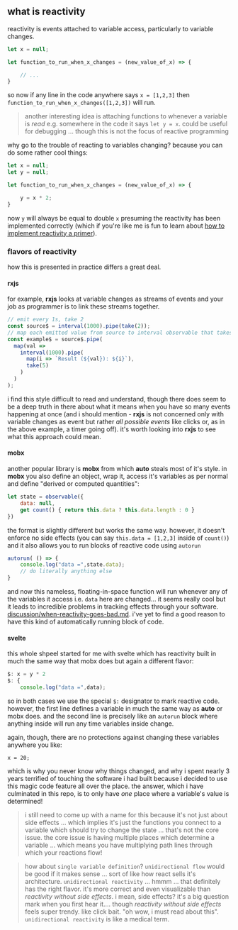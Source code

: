 
## what is reactivity

reactivity is events attached to variable access,
particularly to variable changes.

```js
let x = null;

let function_to_run_when_x_changes = (new_value_of_x) => {

    // ...
}
```

so now if any line in the code anywhere says `x = [1,2,3]`
then `function_to_run_when_x_changes([1,2,3])` will run.

> another interesting idea is attaching functions to
> whenever a variable is _read_ e.g. somewhere in the
> code it says `let y = x`. could be useful for
> debugging ... though this is not the focus of
> reactive programming

why go to the trouble of reacting to variables changing?
because you can do some rather cool things:

```js
let x = null;
let y = null;

let function_to_run_when_x_changes = (new_value_of_x) => {

    y = x * 2;
}
```

now `y` will always be equal to double `x` presuming the
reactivity has been implemented correctly (which if you're
like me is fun to learn about [how to implement reactivity
a primer](docs/discussion/how-to-implement-reactivity-a-primer.md)).

### flavors of reactivity

how this is presented in practice differs a great deal.

#### rxjs

for example, **rxjs** looks at variable changes as
streams of events and your job as programmer is to
link these streams together.

```js
// emit every 1s, take 2
const source$ = interval(1000).pipe(take(2));
// map each emitted value from source to interval observable that takes 5 values
const example$ = source$.pipe(
  map(val =>
    interval(1000).pipe(
      map(i => `Result (${val}): ${i}`),
      take(5)
    )
  )
);
```

i find this style difficult to read and understand, though
there does seem to be a deep truth in there about what
it means when you have so many events happening at once
(and i should mention - **rxjs** is not concerned only
with variable changes as event but rather _all possible events_
like clicks or, as in the above example, a timer going off).
it's worth looking into **rxjs** to see what this approach
could mean.

#### mobx

another popular library is **mobx** from which **auto**
steals most of it's style. in **mobx** you also define
an object, wrap it, access it's variables as per
normal and define "derived or computed quantities":

```js
let state = observable({
    data: null,
    get count() { return this.data ? this.data.length : 0 }
})
```

the format is slightly different but works the same way.
however, it doesn't enforce no side effects (you can say
`this.data = [1,2,3]` inside of `count()`) and it also
allows you to run blocks of reactive code using `autorun`

```js
autorun( () => {
    console.log("data =",state.data);
    // do literally anything else
}
```

and now this nameless, floating-in-space function
will run whenever any of the variables it access
i.e. `data` here are changed... it seems really
cool but it leads to incredible problems in
tracking effects through your software.
[discussion/when-reactivity-goes-bad.md](docs/discussion/when-reactivity-goes-bad.md).
i've yet to find a good reason to have this kind
of automatically running block of code.

#### svelte

this whole shpeel started for me with svelte
which has reactivity built in much the same
way that mobx does but again a different
flavor:

```js
$: x = y * 2
$: {
    console.log("data =",data);
```

so in both cases we use the special `$:`
designator to mark reactive code.
however, the first line defines a
variable in much the same way as
**auto** or mobx does. and the second
line is precisely like an `autorun`
block where anything inside will run
any time variables inside change.

again, though, there are no protections
against changing these variables anywhere
you like:

```
x = 20;
```

which is why you never know why things
changed, and why i spent nearly 3 years
terrified of touching the software i
had built because i decided to use
this magic code feature all over the place.
the answer, which i have culminated in
this repo, is to only have _one_ place
where a variable's value is determined!

> i still need to come up with a name for this
> because it's not just about side effects ...
> which implies it's just the functions you
> connect to a variable which should try
> to change the state ... that's not the core
> issue. the core issue is having multiple
> places which determine a variable ...
> which means you have multiplying path lines
> through which your reactions flow!

> how about `single variable definition`?
> `unidirectional flow` would be good if it
> makes sense ... sort of like how react
> sells it's architecture.
> `unidirectional reactivity` ... hmmm ...
> that definitely has the right flavor.
> it's more correct and even visualizable
> than _reactivity without side effects_.
> i mean, side effects? it's a big question
> mark when you first hear it....
> though _reactivity without side effects_
> feels super trendy. like click bait.
> "oh wow, i must read about this".
> `unidirectional reactivity` is like
> a medical term.